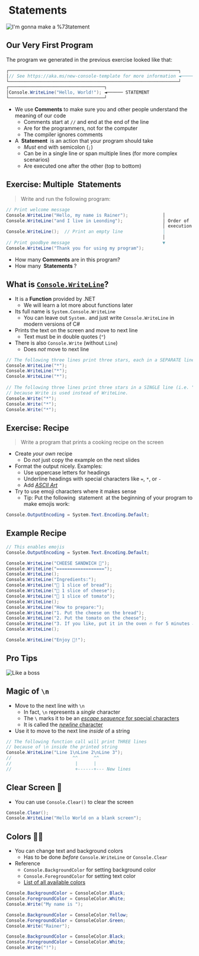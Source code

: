 # <span translate="no">&nbsp;Statements&nbsp;</span>

![I'm gonna make a %73tatement](https://c.tenor.com/Tfz1f4NJfWIAAAAC/im-gonna-make-a-%73tatement-richard-williams.gif)


## Our Very First Program

The program we generated in the previous exercise looked like that:

```cs [|1-3|4-6]
┌────────────────────────────────────────────────────────────────┐
│// See https://aka.ms/new-console-template for more information ◄────── COMMENT line
└────────────────────────────────────────────────────────────────┘
┌────────────────────────────────────┐
│Console.WriteLine("Hello, World!"); ◄────── STATEMENT
└────────────────────────────────────┘
```

* We use <!-- .element: class="fragment" --> **Comments**  to make sure you and other people understand the meaning of our code
  * Comments start at `//` and end at the end of the line
  * Are for the programmers, not for the computer
  * The compiler ignores comments
* A <!-- .element: class="fragment" --> **<span translate="no">&nbsp;Statement&nbsp;</span>** is an action that your program should take
  * *Must* end with semicolon (`;`)
  * Can be in a single line or span multiple lines (for more complex scenarios)
  * Are executed one after the other (top to bottom)


## Exercise: Multiple <span translate="no">&nbsp;Statements&nbsp;</span>

> Write and run the following program:

```cs
// Print welcome message                                   
Console.WriteLine("Hello, my name is Rainer");             │ 
Console.WriteLine("and I live in Leonding");               │ Order of
                                                           │ execution
Console.WriteLine();  // Print an empty line               │ 
                                                           │
// Print goodbye message                                   ▼
Console.WriteLine("Thank you for using my program");       
```

* How <!-- .element: class="fragment" --> many **Comments** are in this program?
* How <!-- .element: class="fragment" --> many **<span translate="no">&nbsp;Statements&nbsp;</span>**?


## What is [`Console.WriteLine`](https://docs.microsoft.com/en-us/dotnet/api/system.console.writeline#system-console-writeline(system-string))?

* It <!-- .element: class="fragment" --> is a **Function** provided by .NET
  * We will learn a lot more about functions later
* Its <!-- .element: class="fragment" --> full name is `System.Console.WriteLine`
  * You can leave out `System.` and just write `Console.WriteLine` in modern versions of C#
* Prints <!-- .element: class="fragment" --> the text on the screen and move to next line
  * Text must be in double quotes (`"`)
* There <!-- .element: class="fragment" --> is also `Console.Write` (without `Line`)
  * Does *not* move to next line

```cs [|1-4|6-10]
// The following three lines print three stars, each in a SEPARATE line.       
Console.WriteLine("*");                                                        
Console.WriteLine("*");                                                        
Console.WriteLine("*");                                                        
                                                                               
// The following three lines print three stars in a SINGLE line (i.e. "***")   
// because Write is used instead of WriteLine.                                 
Console.Write("*");                                                            
Console.Write("*");                                                            
Console.Write("*");
```
<!-- .element: class="fragment" -->


## Exercise: Recipe

> Write a program that prints a cooking recipe on the screen

* Create <!-- .element: class="fragment" --> *your own* recipe
  * Do *not* just copy the example on the next slides
* Format <!-- .element: class="fragment" --> the output nicely. Examples:
  * Use uppercase letters for headings
  * Underline headings with special characters like `=`, `*`, or `-`
  * Add [*ASCII Art*](https://patorjk.com/software/taag/#p=display&f=Big&t=Lasagne)
* Try <!-- .element: class="fragment" --> to use emoji characters where it makes sense
  * Tip: Put the following <span translate="no">&nbsp;statement&nbsp;</span> at the beginning of your program to make emojis work:

```cs
Console.OutputEncoding = System.Text.Encoding.Default;
```
<!-- .element: class="fragment" -->


## Example Recipe

```cs
// This enables emojis
Console.OutputEncoding = System.Text.Encoding.Default;

Console.WriteLine("CHEESE SANDWICH 🥪");
Console.WriteLine("==================");
Console.WriteLine();
Console.WriteLine("Ingredients:");
Console.WriteLine("🍞 1 slice of bread");
Console.WriteLine("🧀 1 slice of cheese");
Console.WriteLine("🍅 1 slice of tomato");
Console.WriteLine();
Console.WriteLine("How to prepare:");
Console.WriteLine("1. Put the cheese on the bread");
Console.WriteLine("2. Put the tomato on the cheese");
Console.WriteLine("3. If you like, put it in the oven 🔥 for 5 minutes at 160°C");
Console.WriteLine();

Console.WriteLine("Enjoy 🤤!");
```


## Pro Tips

![Like a boss](https://c.tenor.com/TgDOSZ0PpNsAAAAd/zoolander-boss.gif)


## Magic of `\n`

* Move <!-- .element: class="fragment" --> to the next line with `\n`
  * In fact, `\n` represents a *single* character
  * The `\` marks it to be an [*escape sequence* for special characters](https://docs.microsoft.com/en-us/dotnet/csharp/programming-guide/strings/#string-escape-sequences)
  * It is called the [*newline* character](https://en.wikipedia.org/wiki/Newline)
* Use <!-- .element: class="fragment" --> it to move to the next line *inside* of a string

```cs
// The following function call will print THREE lines
// because of \n inside the printed string
Console.WriteLine("Line 1\nLine 2\nLine 3");
//                       ^^      ^^
//                        |      |
//                        +------+--- New lines 
```
<!-- .element: class="fragment" -->


## Clear Screen 🚮

* You <!-- .element: class="fragment" --> can use `Console.Clear()` to clear the screen

```cs
Console.Clear();
Console.WriteLine("Hello World on a blank screen");
```
<!-- .element: class="fragment" -->


## Colors 🦄🌈

* You <!-- .element: class="fragment" --> can change text and background colors
  * Has to be done *before* `Console.WriteLine` or `Console.Clear`
* Reference <!-- .element: class="fragment" -->
  * `Console.BackgroundColor` for setting background color
  * `Console.ForegroundColor` for setting text color
  * [List of all available colors](https://docs.microsoft.com/en-us/dotnet/api/system.consolecolor)

```cs
Console.BackgroundColor = ConsoleColor.Black;
Console.ForegroundColor = ConsoleColor.White;
Console.Write("My name is ");

Console.BackgroundColor = ConsoleColor.Yellow;
Console.ForegroundColor = ConsoleColor.Green;
Console.Write("Rainer");

Console.BackgroundColor = ConsoleColor.Black;
Console.ForegroundColor = ConsoleColor.White;
Console.Write("!");
```
<!-- .element: class="fragment" -->
